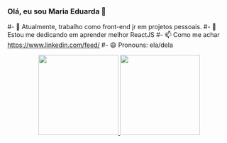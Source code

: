 ### Olá, eu sou Maria Eduarda 👋





#- 🔭 Atualmente, trabalho como front-end jr em projetos pessoais.
#- 🌱 Estou me dedicando em aprender melhor ReactJS
#- 📫 Como me achar https://www.linkedin.com/feed/
#- 😄 Pronouns: ela/dela

<div align="center">
  <a href="https://github.com/MariaEduarda202">
  <img height="180em" src="https://github-readme-stats.vercel.app/api?username=MariaEduarda202&show_icons=true&theme=dracula&include_all_commits=true&count_private=true"/>
  <img height="180em" src="https://github-readme-stats.vercel.app/api/top-langs/?username=MariaEduarda202&layout=compact&langs_count=7&theme=dracula"/></div>
